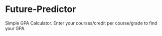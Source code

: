 # Future-Predictor
Simple GPA Calculator.
Enter your courses/credit per course/grade to find your GPA
